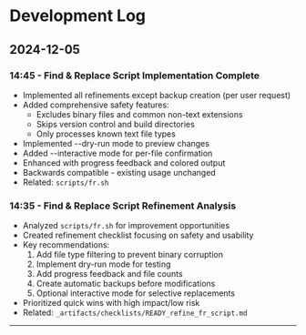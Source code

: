 # Development Log

## 2024-12-05

### 14:45 - Find & Replace Script Implementation Complete
- Implemented all refinements except backup creation (per user request)
- Added comprehensive safety features:
  - Excludes binary files and common non-text extensions
  - Skips version control and build directories
  - Only processes known text file types
- Implemented --dry-run mode to preview changes
- Added --interactive mode for per-file confirmation
- Enhanced with progress feedback and colored output
- Backwards compatible - existing usage unchanged
- Related: `scripts/fr.sh`

### 14:35 - Find & Replace Script Refinement Analysis
- Analyzed `scripts/fr.sh` for improvement opportunities
- Created refinement checklist focusing on safety and usability
- Key recommendations:
  1. Add file type filtering to prevent binary corruption
  2. Implement dry-run mode for testing
  3. Add progress feedback and file counts
  4. Create automatic backups before modifications
  5. Optional interactive mode for selective replacements
- Prioritized quick wins with high impact/low risk
- Related: `_artifacts/checklists/READY_refine_fr_script.md`

---
